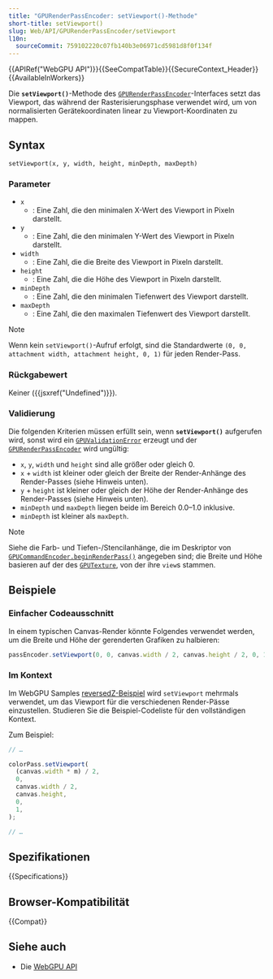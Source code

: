 ```yaml
---
title: "GPURenderPassEncoder: setViewport()-Methode"
short-title: setViewport()
slug: Web/API/GPURenderPassEncoder/setViewport
l10n:
  sourceCommit: 759102220c07fb140b3e06971cd5981d8f0f134f
---
```


{{APIRef("WebGPU API")}}{{SeeCompatTable}}{{SecureContext_Header}}{{AvailableInWorkers}}

Die **`setViewport()`**-Methode des [`GPURenderPassEncoder`](/de/docs/Web/API/GPURenderPassEncoder)-Interfaces setzt das Viewport, das während der Rasterisierungsphase verwendet wird, um von normalisierten Gerätekoordinaten linear zu Viewport-Koordinaten zu mappen.

## Syntax

```js-nolint
setViewport(x, y, width, height, minDepth, maxDepth)
```

### Parameter

- `x`
  - : Eine Zahl, die den minimalen X-Wert des Viewport in Pixeln darstellt.
- `y`
  - : Eine Zahl, die den minimalen Y-Wert des Viewport in Pixeln darstellt.
- `width`
  - : Eine Zahl, die die Breite des Viewport in Pixeln darstellt.
- `height`
  - : Eine Zahl, die die Höhe des Viewport in Pixeln darstellt.
- `minDepth`
  - : Eine Zahl, die den minimalen Tiefenwert des Viewport darstellt.
- `maxDepth`
  - : Eine Zahl, die den maximalen Tiefenwert des Viewport darstellt.

> [!NOTE]
> Wenn kein `setViewport()`-Aufruf erfolgt, sind die Standardwerte `(0, 0, attachment width, attachment height, 0, 1)` für jeden Render-Pass.

### Rückgabewert

Keiner ({{jsxref("Undefined")}}).

### Validierung

Die folgenden Kriterien müssen erfüllt sein, wenn **`setViewport()`** aufgerufen wird, sonst wird ein [`GPUValidationError`](/de/docs/Web/API/GPUValidationError) erzeugt und der [`GPURenderPassEncoder`](/de/docs/Web/API/GPURenderPassEncoder) wird ungültig:

- `x`, `y`, `width` und `height` sind alle größer oder gleich 0.
- `x` + `width` ist kleiner oder gleich der Breite der Render-Anhänge des Render-Passes (siehe Hinweis unten).
- `y` + `height` ist kleiner oder gleich der Höhe der Render-Anhänge des Render-Passes (siehe Hinweis unten).
- `minDepth` und `maxDepth` liegen beide im Bereich 0.0–1.0 inklusive.
- `minDepth` ist kleiner als `maxDepth`.

> [!NOTE]
> Siehe die Farb- und Tiefen-/Stencilanhänge, die im Deskriptor von [`GPUCommandEncoder.beginRenderPass()`](/de/docs/Web/API/GPUCommandEncoder/beginRenderPass) angegeben sind; die Breite und Höhe basieren auf der des [`GPUTexture`](/de/docs/Web/API/GPUTexture), von der ihre `view`s stammen.

## Beispiele

### Einfacher Codeausschnitt

In einem typischen Canvas-Render könnte Folgendes verwendet werden, um die Breite und Höhe der gerenderten Grafiken zu halbieren:

```js
passEncoder.setViewport(0, 0, canvas.width / 2, canvas.height / 2, 0, 1);
```

### Im Kontext

Im WebGPU Samples [reversedZ-Beispiel](https://webgpu.github.io/webgpu-samples/samples/reversedZ/) wird `setViewport` mehrmals verwendet, um das Viewport für die verschiedenen Render-Pässe einzustellen. Studieren Sie die Beispiel-Codeliste für den vollständigen Kontext.

Zum Beispiel:

```js
// …

colorPass.setViewport(
  (canvas.width * m) / 2,
  0,
  canvas.width / 2,
  canvas.height,
  0,
  1,
);

// …
```

## Spezifikationen

{{Specifications}}

## Browser-Kompatibilität

{{Compat}}

## Siehe auch

- Die [WebGPU API](/de/docs/Web/API/WebGPU_API)
